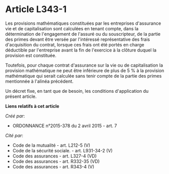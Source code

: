 # Article L343-1

Les provisions mathématiques constituées par les entreprises d'assurance vie et de capitalisation sont calculées en tenant
compte, dans la détermination de l'engagement de l'assuré ou du souscripteur, de la partie des primes devant être versée par
l'intéressé représentative des frais d'acquisition du contrat, lorsque ces frais ont été portés en charge déductible par
l'entreprise avant la fin de l'exercice à la clôture duquel la provision est constituée.

Toutefois, pour chaque contrat d'assurance sur la vie ou de capitalisation la provision mathématique ne peut être inférieure
de plus de 5 % à la provision mathématique qui serait calculée sans tenir compte de la partie des primes mentionnée à
l'alinéa précédent.

Un décret fixe, en tant que de besoin, les conditions d'application du présent article.

**Liens relatifs à cet article**

_Créé par_:

  - ORDONNANCE n°2015-378 du 2 avril 2015 - art. 7

_Cité par_:

  - Code de la mutualité - art. L212-5 (V)
  - Code de la sécurité sociale. - art. L931-34-2 (V)
  - Code des assurances - art. L327-4 (VD)
  - Code des assurances - art. R332-35 (VD)
  - Code des assurances - art. R343-4 (V)
